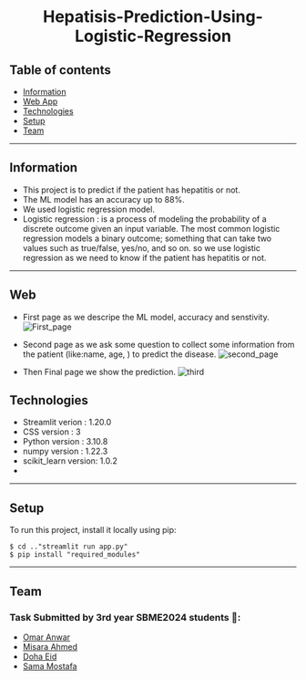<center>  <h1> Hepatisis-Prediction-Using-Logistic-Regression </h1>
</center>

## Table of contents
* [Information](#information)
* [Web App](#Web)
* [Technologies](#Technologies)
* [Setup](#setup)
* [Team](#team)

<hr>

## Information
- This project is to predict if the patient has hepatitis or not.
- The ML model has an accuracy up to 88%.
- We used logistic regression model.
- Logistic regression : is a process of modeling the probability of a discrete outcome given an input variable. The most common logistic regression models a binary outcome; something that can take two values such as true/false, yes/no, and so on. so we use logistic regression as we need to know if the patient has hepatitis or not.


<hr>

## Web 
- First page as we descripe the ML model, accuracy and senstivity.
![First_page](https://user-images.githubusercontent.com/81518078/226736861-3f3c6843-4c15-4700-b1bc-3562b138147c.jpg)

- Second page as we ask some question to collect some information from the patient (like:name, age, ) to predict the disease.
![second_page](https://user-images.githubusercontent.com/81518078/226736976-ca7c3b4d-9899-48e2-a108-01ebe57f67ff.jpg)
- Then Final page we show the prediction.
![third](https://user-images.githubusercontent.com/81518078/226737025-c2acad7d-3bc0-4028-a15c-8f0239b603fb.jpg)




## Technologies
- Streamlit verion : 1.20.0
- CSS version : 3
- Python version : 3.10.8
- numpy version : 1.22.3
- scikit_learn version: 1.0.2
- 


<hr>

## Setup
To run this project, install it locally using pip:

```
$ cd .."streamlit run app.py"
$ pip install "required_modules"
```
<hr>


## Team
### Task Submitted by 3rd year SBME2024 students 💉:
* [Omar Anwar](https://github.com/omaranwar21) 
* [Misara Ahmed](https://github.com/Misara-Ahmed) 
* [Doha Eid](https://github.com/doha-eid)
* [Sama Mostafa](https://github.com/SamaMostafa1) 






